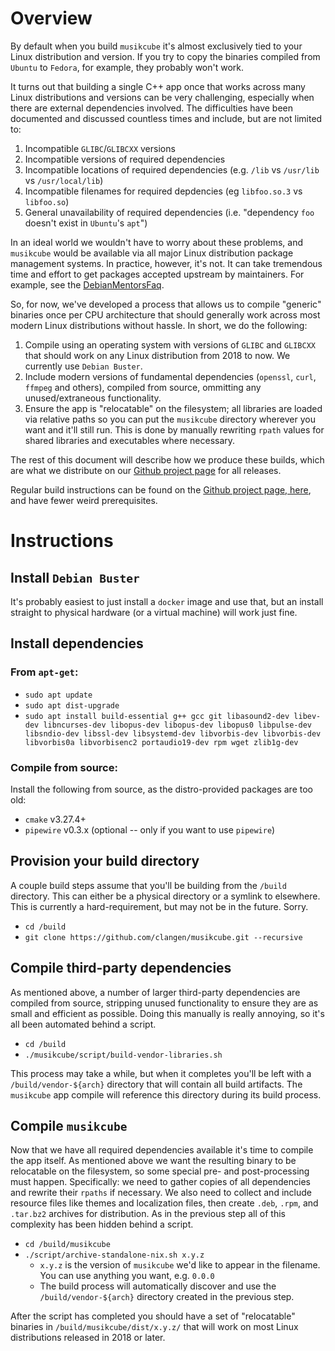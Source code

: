 # Overview

By default when you build `musikcube` it's almost exclusively tied to your Linux distribution and version. If you try to copy the binaries compiled from `Ubuntu` to `Fedora`, for example, they probably won't work.

It turns out that building a single C++ app once that works across many Linux distributions and versions can be very challenging, especially when there are external dependencies involved. The difficulties have been documented and discussed countless times and include, but are not limited to:

1. Incompatible `GLIBC`/`GLIBCXX` versions
3. Incompatible versions of required dependencies
4. Incompatible locations of required dependencies (e.g. `/lib` vs `/usr/lib` vs `/usr/local/lib`)
5. Incompatible filenames for required depdencies (eg `libfoo.so.3` vs `libfoo.so`)
6. General unavailability of required dependencies (i.e. "dependency `foo` doesn't exist in `Ubuntu`'s `apt`")

In an ideal world we wouldn't have to worry about these problems, and `musikcube` would be available via all major Linux distribution package management systems. In practice, however, it's not. It can take tremendous time and effort to get packages accepted upstream by maintainers. For example, see the [DebianMentorsFaq](https://wiki.debian.org/DebianMentorsFaq).

So, for now, we've developed a process that allows us to compile "generic" binaries once per CPU architecture that should generally work across most modern Linux distributions without hassle. In short, we do the following:

1. Compile using an operating system with versions of `GLIBC` and `GLIBCXX` that should work on any Linux distribution from 2018 to now. We currently use `Debian Buster`.
2. Include modern versions of fundamental dependencies (`openssl`, `curl`, `ffmpeg` and others), compiled from source, ommitting any unused/extraneous functionality.
3. Ensure the app is "relocatable" on the filesystem; all libraries are loaded via relative paths so you can put the `musikcube` directory wherever you want and it'll still run. This is done by manually rewriting `rpath` values for shared libraries and executables where necessary.

The rest of this document will describe how we produce these builds, which are what we distribute on our [Github project page](https://github.com/clangen/musikcube/releases) for all releases.

Regular build instructions can be found on the [Github project page, here](https://github.com/clangen/musikcube/wiki/building), and have fewer weird prerequisites.

# Instructions

## Install `Debian Buster`

It's probably easiest to just install a `docker` image and use that, but an install straight to physical hardware (or a virtual machine) will work just fine.

## Install dependencies

### From `apt-get`:
- `sudo apt update`
- `sudo apt dist-upgrade`
- `sudo apt install build-essential g++ gcc git libasound2-dev libev-dev libncurses-dev libopus-dev libopus-dev libopus0 libpulse-dev libsndio-dev libssl-dev libsystemd-dev libvorbis-dev libvorbis-dev libvorbis0a libvorbisenc2 portaudio19-dev rpm wget zlib1g-dev`

### Compile from source:

Install the following from source, as the distro-provided packages are too old:
- `cmake` v3.27.4+
- `pipewire` v0.3.x (optional -- only if you want to use `pipewire`)

## Provision your build directory

A couple build steps assume that you'll be building from the `/build` directory. This can either be a physical directory or a symlink to elsewhere. This is currently a hard-requirement, but may not be in the future. Sorry.

- `cd /build`
- `git clone https://github.com/clangen/musikcube.git --recursive`

## Compile third-party dependencies

As mentioned above, a number of larger third-party dependencies are compiled from source, stripping unused functionality to ensure they are as small and efficient as possible. Doing this manually is really annoying, so it's all been automated behind a script.

- `cd /build`
- `./musikcube/script/build-vendor-libraries.sh`

This process may take a while, but when it completes you'll be left with a `/build/vendor-${arch}` directory that will contain all build artifacts. The `musikcube` app compile will reference this directory during its build process.

## Compile `musikcube`

Now that we have all required dependencies available it's time to compile the app itself. As mentioned above we want the resulting binary to be relocatable on the filesystem, so some special pre- and post-processing must happen. Specifically: we need to gather copies of all dependencies and rewrite their `rpaths` if necessary. We also need to collect and include resource files like themes and localization files, then create `.deb`, `.rpm`, and `.tar.bz2` archives for distribution. As in the previous step all of this complexity has been hidden behind a script.

- `cd /build/musikcube`
- `./script/archive-standalone-nix.sh x.y.z`
  - `x.y.z` is the version of `musikcube` we'd like to appear in the filename. You can use anything you want, e.g. `0.0.0`
  - The build process will automatically discover and use the `/build/vendor-${arch}` directory created in the previous step.

After the script has completed you should have a set of "relocatable" binaries in `/build/musikcube/dist/x.y.z/` that will work on most Linux distributions released in 2018 or later.